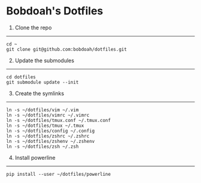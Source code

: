 Bobdoah's Dotfiles
==================

1. Clone the repo
-----------------
    cd ~
    git clone git@github.com:bobdoah/dotfiles.git

2. Update the submodules
------------------------
    cd dotfiles
    git submodule update --init

3. Create the symlinks
----------------------
    ln -s ~/dotfiles/vim ~/.vim
    ln -s ~/dotfiles/vimrc ~/.vimrc
    ln -s ~/dotfiles/tmux.conf ~/.tmux.conf
    ln -s ~/dotfiles/tmux ~/.tmux
    ln -s ~/dotfiles/config ~/.config
    ln -s ~/dotfiles/zshrc ~/.zshrc
    ln -s ~/dotfiles/zshenv ~/.zshenv
    ln -s ~/dotfiles/zsh ~/.zsh

4. Install powerline
--------------------
    pip install --user ~/dotfiles/powerline
